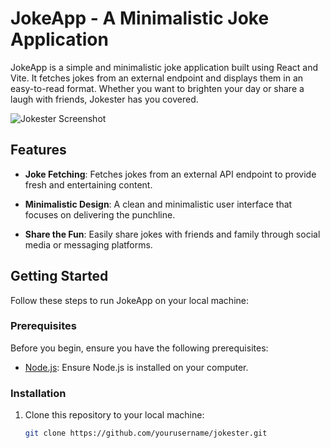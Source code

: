 # JokeApp - A Minimalistic Joke Application

JokeApp is a simple and minimalistic joke application built using React and Vite. It fetches jokes from an external endpoint and displays them in an easy-to-read format. Whether you want to brighten your day or share a laugh with friends, Jokester has you covered.

![Jokester Screenshot](https://res.cloudinary.com/dljgkzwfz/image/upload/v1694440540/Github%20ReadMe%20Screenshots/Screenshot_81_ja8dcx.png)

## Features

- **Joke Fetching**: Fetches jokes from an external API endpoint to provide fresh and entertaining content.

- **Minimalistic Design**: A clean and minimalistic user interface that focuses on delivering the punchline.

- **Share the Fun**: Easily share jokes with friends and family through social media or messaging platforms.

## Getting Started

Follow these steps to run JokeApp on your local machine:

### Prerequisites

Before you begin, ensure you have the following prerequisites:

- [Node.js](https://nodejs.org/): Ensure Node.js is installed on your computer.

### Installation

1. Clone this repository to your local machine:

   ```bash
   git clone https://github.com/yourusername/jokester.git
